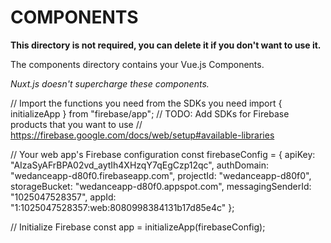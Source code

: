 # COMPONENTS

**This directory is not required, you can delete it if you don't want to use it.**

The components directory contains your Vue.js Components.

_Nuxt.js doesn't supercharge these components._

// Import the functions you need from the SDKs you need
import { initializeApp } from "firebase/app";
// TODO: Add SDKs for Firebase products that you want to use
// https://firebase.google.com/docs/web/setup#available-libraries

// Your web app's Firebase configuration
const firebaseConfig = {
apiKey: "AIzaSyAFrBPA02vd_aytIh4XHzqY7qEgCzp12qc",
authDomain: "wedanceapp-d80f0.firebaseapp.com",
projectId: "wedanceapp-d80f0",
storageBucket: "wedanceapp-d80f0.appspot.com",
messagingSenderId: "1025047528357",
appId: "1:1025047528357:web:8080998384131b17d85e4c"
};

// Initialize Firebase
const app = initializeApp(firebaseConfig);

